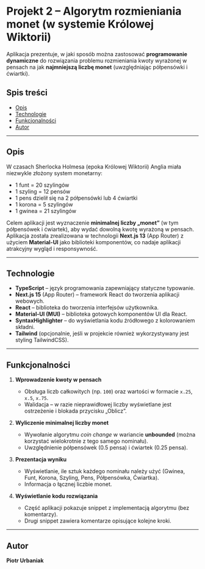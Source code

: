 # Projekt 2 – Algorytm rozmieniania monet (w systemie Królowej Wiktorii)

Aplikacja prezentuje, w jaki sposób można zastosować **programowanie dynamiczne** do rozwiązania problemu rozmieniania kwoty wyrażonej w pensach na jak **najmniejszą liczbę monet** (uwzględniając półpensówki i ćwiartki).

## Spis treści
- [Opis](#opis)
- [Technologie](#technologie)
- [Funkcjonalności](#funkcjonalności)
- [Autor](#autor)

---

## Opis

W czasach Sherlocka Holmesa (epoka Królowej Wiktorii) Anglia miała niezwykle złożony system monetarny:
- 1 funt = 20 szylingów
- 1 szyling = 12 pensów
- 1 pens dzielił się na 2 półpensówki lub 4 ćwiartki
- 1 korona = 5 szylingów
- 1 gwinea = 21 szylingów

Celem aplikacji jest wyznaczenie **minimalnej liczby „monet”** (w tym półpensówek i ćwiartek), aby wydać dowolną kwotę wyrażoną w pensach. Aplikacja została zrealizowana w technologii **Next.js 13** (App Router) z użyciem **Material-UI** jako biblioteki komponentów, co nadaje aplikacji atrakcyjny wygląd i responsywność.

---

## Technologie

- **TypeScript** – język programowania zapewniający statyczne typowanie.
- **Next.js 15** (App Router) – framework React do tworzenia aplikacji webowych.
- **React** – biblioteka do tworzenia interfejsów użytkownika.
- **Material-UI (MUI)** – biblioteka gotowych komponentów UI dla React.
- **SyntaxHighlighter** – do wyświetlania kodu źródłowego z kolorowaniem składni.
- **Tailwind** (opcjonalnie, jeśli w projekcie również wykorzystywany jest styling TailwindCSS).

---

## Funkcjonalności

1. **Wprowadzenie kwoty w pensach**
    - Obsługa liczb całkowitych (np. `100`) oraz wartości w formacie `x.25`, `x.5`, `x.75`.
    - Walidacja – w razie nieprawidłowej liczby wyświetlane jest ostrzeżenie i blokada przycisku „Oblicz”.

2. **Wyliczenie minimalnej liczby monet**
    - Wywołanie algorytmu *coin change* w wariancie **unbounded** (można korzystać wielokrotnie z tego samego nominału).
    - Uwzględnienie półpensówek (0.5 pensa) i ćwiartek (0.25 pensa).

3. **Prezentacja wyniku**
    - Wyświetlanie, ile sztuk każdego nominału należy użyć (Gwinea, Funt, Korona, Szyling, Pens, Półpensówka, Ćwiartka).
    - Informacja o łącznej liczbie monet.

4. **Wyświetlanie kodu rozwiązania**
    - Część aplikacji pokazuje snippet z implementacją algorytmu (bez komentarzy).
    - Drugi snippet zawiera komentarze opisujące kolejne kroki.

---

## Autor

**Piotr Urbaniak** 


